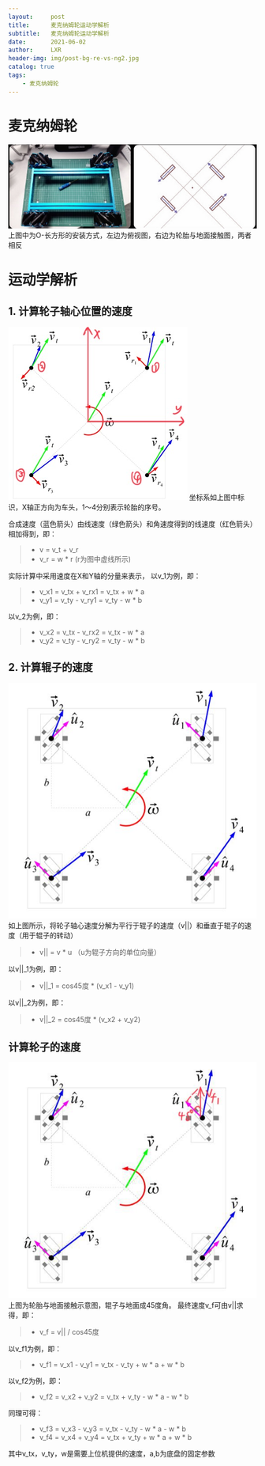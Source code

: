 ```yaml
---
layout:     post
title:      麦克纳姆轮运动学解析
subtitle:   麦克纳姆轮运动学解析
date:       2021-06-02
author:     LXR
header-img: img/post-bg-re-vs-ng2.jpg
catalog: true
tags:
    - 麦克纳姆轮
---
```


# 麦克纳姆轮
![mecanum_wheel](https://github.com/1747956LXR/1747956LXR.github.io/blob/master/img/mecanum_wheel%20.jpg)
上图中为O-长方形的安装方式，左边为俯视图，右边为轮胎与地面接触图，两者相反

# 运动学解析

## 1. 计算轮子轴心位置的速度
![wheel_center_speed](https://github.com/1747956LXR/1747956LXR.github.io/blob/master/img/wheel_center_speed.jpg)
坐标系如上图中标识，X轴正方向为车头，1～4分别表示轮胎的序号。

合成速度（蓝色箭头）由线速度（绿色箭头）和角速度得到的线速度（红色箭头）相加得到，即：
> * v = v_t + v_r
> * v_r = w * r 
(r为图中虚线所示)

实际计算中采用速度在X和Y轴的分量来表示，
以v_1为例，即：
> * v_x1 = v_tx + v_rx1 = v_tx + w * a
> * v_y1 = v_ty - v_ry1 = v_ty - w * b

以v_2为例，即：
> * v_x2 = v_tx - v_rx2 = v_tx - w * a
> * v_y2 = v_ty - v_ry2 = v_ty - w * b

## 2. 计算辊子的速度
![roller_speed](https://github.com/1747956LXR/1747956LXR.github.io/blob/master/img/roller_speed.jpg)
如上图所示，将轮子轴心速度分解为平行于辊子的速度（v||）和垂直于辊子的速度（用于辊子的转动）
> * v|| = v * u （u为辊子方向的单位向量）

以v||_1为例，即：
> * v||_1 = cos45度 * (v_x1 - v_y1)

以v||_2为例，即：
> * v||_2 = cos45度 * (v_x2 + v_y2)

## 计算轮子的速度
![whell_speed](https://github.com/1747956LXR/1747956LXR.github.io/blob/master/img/whell_speed.jpg)
上图为轮胎与地面接触示意图，辊子与地面成45度角。
最终速度v_f可由v||求得，即：
> * v_f = v|| / cos45度

以v_f1为例，即：
> * v_f1 = v_x1 - v_y1 = v_tx - v_ty + w * a + w * b

以v_f2为例，即：
> * v_f2 = v_x2 + v_y2 = v_tx + v_ty - w * a - w * b

同理可得：
> * v_f3 = v_x3 - v_y3 = v_tx - v_ty - w * a - w * b
> * v_f4 = v_x4 + v_y4 = v_tx + v_ty + w * a + w * b

其中v_tx，v_ty，w是需要上位机提供的速度，a,b为底盘的固定参数








